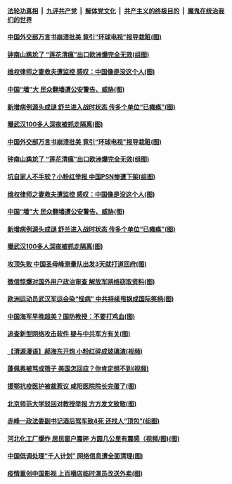 

####  [法轮功真相](../../../../basic/blob/master/README.md?t=05111131) &nbsp;|&nbsp; [九评共产党](../../../../9ping.md/blob/master/README.md?t=05111131) &nbsp;|&nbsp; [解体党文化](../../../../jtdwh.md/blob/master/README.md?t=05111131)  &nbsp;|&nbsp; [共产主义的终极目的](../../../../gczydzjmd.md/blob/master/README.md?t=05111131) &nbsp;|&nbsp; [魔鬼在统治我们的世界](../../../../mgztzwmdsj.md/blob/master/README.md?t=05111131) 

#### [中国外交部万言书崩溃批美 竟引“环球电视”报导栽赃(图)](../pages/p1/932846.md?t=05111131) 

#### [钟南山尴尬了 “莲花清瘟”出口欧洲爆完全无效(组图)](../pages/p1/932832.md?t=05111131) 

#### [维权律师之妻救夫遭监控 感叹：中国像是没这个人(图)](../pages/p1/932816.md?t=05111131) 

#### [中国“墙”大 民众翻墙遭公安警告、威胁(图)](../pages/p1/932830.md?t=05111131) 

#### [新增病例源头成谜 舒兰进入战时状态 传多个单位“已瘫痪”(图)](../pages/p1/932815.md?t=05111131) 

#### [曝武汉100多人深夜被抓走隔离(图)](../pages/p1/932722.md?t=05111131) 

#### [中国外交部万言书崩溃批美 竟引“环球电视”报导栽赃(图)](../pages/p1/932846.md?t=05111131) 

#### [钟南山尴尬了 “莲花清瘟”出口欧洲爆完全无效(组图)](../pages/p1/932832.md?t=05111131) 

#### [坑自家人不手软？小粉红举报 中国PSN惨遭下架(组图)](../pages/p1/932828.md?t=05111131) 

#### [维权律师之妻救夫遭监控 感叹：中国像是没这个人(图)](../pages/p1/932816.md?t=05111131) 

#### [中国“墙”大 民众翻墙遭公安警告、威胁(图)](../pages/p1/932830.md?t=05111131) 

#### [新增病例源头成谜 舒兰进入战时状态 传多个单位“已瘫痪”(图)](../pages/p1/932815.md?t=05111131) 

#### [曝武汉100多人深夜被抓走隔离(图)](../pages/p1/932722.md?t=05111131) 

#### [攻顶失败 中国圣母峰测量队出发3天就打道回府(图)](../pages/p1/932813.md?t=05111131) 

#### [微信惊爆对国外用户政治审查 解放军网络窃取资料(图)](../pages/p1/932721.md?t=05111131) 

#### [欧洲运动员武汉军运会染“怪病” 中共持续甩锅成国际笑柄(图)](../pages/p1/932726.md?t=05111131) 

#### [中国海军早晚超美？国防教授：不要打鸡血(图)](../pages/p1/932729.md?t=05111131) 

#### [追查新型网络攻击软件 疑与中共军方有关(图)](../pages/p1/932635.md?t=05111131) 

#### [【清源漫语】郝海东开炮 小粉红碎成玻璃渣(视频)](../pages/p1/932715.md?t=05111131) 

#### [蓬佩奥被骂成筛子 美国怎回应？你肯定想不到(视频)](../pages/p1/932709.md?t=05111131) 

#### [援鄂抗疫医护被裁惹议 咸阳医院院长完蛋了(图)](../pages/p1/932708.md?t=05111131) 

#### [北京师范大学驳回对教授举报 方方发文致敬(图)](../pages/p1/932700.md?t=05111131) 

#### [赤峰一政法委副书记酒后驾车致4死 还找人“顶包”(组图)](../pages/p1/932651.md?t=05111131) 

#### [河北化工厂爆炸 居民窗户震碎 方圆几公里有震感（视频/图)(图)](../pages/p1/932637.md?t=05111131) 

#### [中国低调处理“千人计划” 网络信息遭全面清理(图)](../pages/p1/932616.md?t=05111131) 

#### [疫情重创中国影视 上百横店临时演员改送外卖(图)](../pages/p1/932584.md?t=05111131) 

